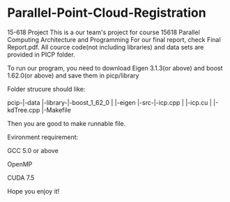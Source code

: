 # Parallel-Point-Cloud-Registration
15-618 Project
This is a our team's project for course 15618 Parallel Computing Architecture and Programming
For our final report, check Final Report.pdf.
All cource code(not including libraries) and data sets are provided in PICP folder.

To run our program, you need to download Eigen 3.1.3(or above) and boost 1.62.0(or above) and save them in picp/library

Folder strucure should like:

pcip-|-data
     |-library-|-boost_1_62_0
     |         |-eigen
     |-src-|-icp.cpp
     |     |-icp.cu
     |     |-kdTree.cpp
     |-Makefile
     
Then you are good to make runnable file.

Evironment requirement:

GCC 5.0 or above

OpenMP

CUDA 7.5

Hope you enjoy it!
